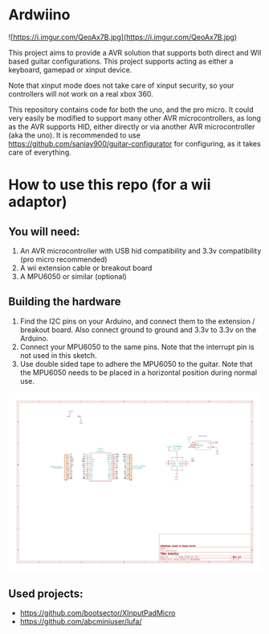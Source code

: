 # Ardwiino
![https://i.imgur.com/QeoAx7B.jpg](https://i.imgur.com/QeoAx7B.jpg)

This project aims to provide a AVR solution that supports both direct and WII based guitar configurations.
This project supports acting as either a keyboard, gamepad or xinput device.

Note that xinput mode does not take care of xinput security, so your controllers will not work on a real xbox 360.

This repository contains code for both the uno, and the pro micro. It could very easily be modified to support many other AVR microcontrollers, as long as the AVR supports HID, either directly or via another AVR microcontroller (aka the uno).
It is recommended to use https://github.com/sanjay900/guitar-configurator for configuring, as it takes care of everything.

# How to use this repo (for a wii adaptor)
## You will need:
1. An AVR microcontroller with USB hid compatibility and 3.3v compatibility (pro micro recommended)
2. A wii extension cable or breakout board
3. A MPU6050 or similar (optional)

## Building the hardware
1. Find the I2C pins on your Arduino, and connect them to the extension / breakout board. Also connect ground to ground and 3.3v to 3.3v on the Arduino.
2. Connect your MPU6050 to the same pins. Note that the interrupt pin is not used in this sketch.
3. Use double sided tape to adhere the MPU6050 to the guitar. Note that the MPU6050 needs to be placed in a horizontal position during normal use.

![pcb/ardwiino_schematic.png](pcb/ardwiino_schematic.png)


## Used projects:
* https://github.com/bootsector/XInputPadMicro
* https://github.com/abcminiuser/lufa/
